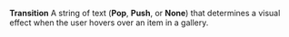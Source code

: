 **Transition** A string of text (**Pop**, **Push**, or **None**) that determines a visual effect when the user hovers over an item in a gallery.
